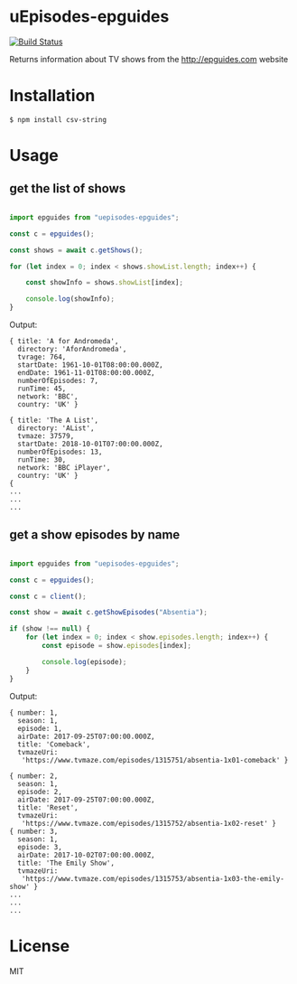 # uEpisodes-epguides
[![Build Status](https://travis-ci.org/ttrider/uepisodes-epguides.svg?branch=master)](https://travis-ci.org/ttrider/uepisodes-epguides)

Returns information about TV shows from the http://epguides.com website

# Installation

```
$ npm install csv-string
```
# Usage

## get the list of shows
```typescript

import epguides from "uepisodes-epguides";

const c = epguides();

const shows = await c.getShows();

for (let index = 0; index < shows.showList.length; index++) {

    const showInfo = shows.showList[index];

    console.log(showInfo);
}
```
Output:
```
{ title: 'A for Andromeda',
  directory: 'AforAndromeda',
  tvrage: 764,
  startDate: 1961-10-01T08:00:00.000Z,
  endDate: 1961-11-01T08:00:00.000Z,
  numberOfEpisodes: 7,
  runTime: 45,
  network: 'BBC',
  country: 'UK' }

{ title: 'The A List',
  directory: 'AList',
  tvmaze: 37579,
  startDate: 2018-10-01T07:00:00.000Z,
  numberOfEpisodes: 13,
  runTime: 30,
  network: 'BBC iPlayer',
  country: 'UK' }
{
...
...
...

```

## get a show episodes by name
```typescript

import epguides from "uepisodes-epguides";

const c = epguides();

const c = client();

const show = await c.getShowEpisodes("Absentia");

if (show !== null) {
    for (let index = 0; index < show.episodes.length; index++) {
        const episode = show.episodes[index];

        console.log(episode);
    }
}

```
Output:
```
{ number: 1,
  season: 1,
  episode: 1,
  airDate: 2017-09-25T07:00:00.000Z,
  title: 'Comeback',
  tvmazeUri:
   'https://www.tvmaze.com/episodes/1315751/absentia-1x01-comeback' }

{ number: 2,
  season: 1,
  episode: 2,
  airDate: 2017-09-25T07:00:00.000Z,
  title: 'Reset',
  tvmazeUri:
   'https://www.tvmaze.com/episodes/1315752/absentia-1x02-reset' }
{ number: 3,
  season: 1,
  episode: 3,
  airDate: 2017-10-02T07:00:00.000Z,
  title: 'The Emily Show',
  tvmazeUri:
   'https://www.tvmaze.com/episodes/1315753/absentia-1x03-the-emily-show' }
...
...
...
```

# License
MIT 

